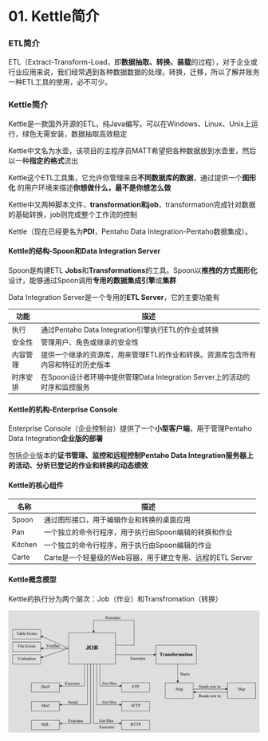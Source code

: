 # 01. Kettle简介

### ETL简介

   ETL（Extract-Transform-Load，即**数据抽取、转换、装载**的过程），对于企业或行业应用来说，我们经常遇到各种数据数据的处理，转换，迁移，所以了解并账务一种ETL工具的使用，必不可少。

### Kettle简介

Kettle是一款国外开源的ETL，纯Java编写，可以在Windows、Linux、Unix上运行，绿色无需安装，数据抽取高效稳定

Kettle中文名为水壶，该项目的主程序员MATT希望把各种数据放到水壶里，然后以一种**指定的格式**流出

Kettle这个ETL工具集，它允许你管理来自**不同数据库的数据**，通过提供一个**图形化** 的用户环境来描述**你想做什么，最不是你想怎么做**

Kettle中又两种脚本文件，**transformation和job**，transformation完成针对数据的基础转换，job则完成整个工作流的控制

Kettle（现在已经更名为**PDI**，Pentaho Data Integration-Pentaho数据集成）。

#### Kettle的结构-Spoon和Data Integration Server

Spoon是构建ETL **Jobs**和**Transformations**的工具。Spoon以**推拽的方式图形化**设计，能够通过Spoon调用**专用的数据集成引擎**或**集群**

Data Integration Server是一个专用的**ETL Server**，它的主要功能有

| 功能     | 描述                                                         |
| -------- | ------------------------------------------------------------ |
| 执行     | 通过Pentaho Data Integration引擎执行ETL的作业或转换          |
| 安全性   | 管理用户、角色或继承的安全性                                 |
| 内容管理 | 提供一个继承的资源库，用来管理ETL的作业和转换。资源库包含所有内容和特征的历史版本 |
| 时序安排 | 在Spoon设计者环境中提供管理Data Integration Server上的活动的时序和监控服务 |

#### Kettle的机构-Enterprise Console

Enterprise Console（企业控制台）提供了一个**小型客户端**，用于管理Pentaho Data Integration**企业版的部署**

包括企业版本的**证书管理、监控和远程控制Pentaho Data Integration服务器上的活动、分析已登记的作业和转换的动态绩效**

#### Kettle的核心组件

| 名称    | 描述                                                       |
| ------- | ---------------------------------------------------------- |
| Spoon   | 通过图形接口，用于编辑作业和转换的桌面应用                 |
| Pan     | 一个独立的命令行程序，用于执行由Spoon编辑的转换和作业      |
| Kitchen | 一个独立的命令行程序，用于执行由Spoon编辑的作业            |
| Carte   | Carte是一个轻量级的Web容器，用于建立专用、远程的ETL Server |

#### Kettle概念模型

Kettle的执行分为两个层次：Job（作业）和Transfromation（转换）

![Kettle概念模型](./res/Kettle概念模型.jpg)

